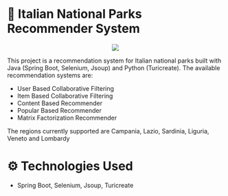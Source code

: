 # :movie_camera: Italian National Parks Recommender System

<p align="center">
    <img src="https://www.unospitearoma.it/wp-content/uploads/2019/01/47-1.jpg">
</p>

This project is a recommendation system for Italian national parks built with Java (Spring Boot, Selenium, Jsoup) and Python (Turicreate). The available recommendation systems are:

* User Based Collaborative Filtering
* Item Based Collaborative Filtering
* Content Based Recommender
* Popular Based Recommender
* Matrix Factorization Recommender

The regions currently supported are Campania, Lazio, Sardinia, Liguria, Veneto and Lombardy

# :gear: Technologies Used
* Spring Boot, Selenium, Jsoup, Turicreate
